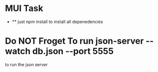 # MUI Task 

- ** just npm install  to install all depenedencies

# Do NOT Froget To run json-server --watch db.json --port 5555

to run the json server